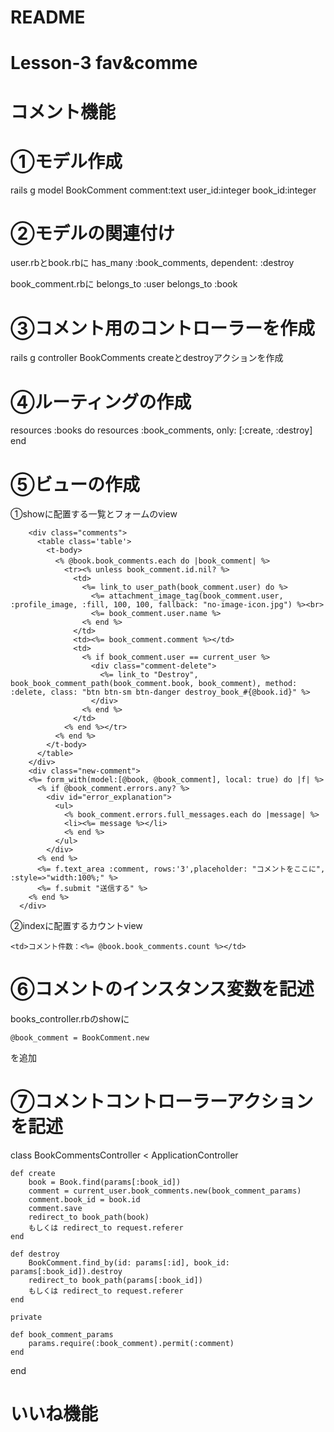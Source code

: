 # README

# Lesson-3 fav&comme 

# コメント機能

# ①モデル作成
rails g model BookComment comment:text user_id:integer book_id:integer

# ②モデルの関連付け
user.rbとbook.rbに
has_many :book_comments, dependent: :destroy

book_comment.rbに
belongs_to :user
belongs_to :book

# ③コメント用のコントローラーを作成
rails g controller BookComments
createとdestroyアクションを作成

# ④ルーティングの作成
  resources :books do
    resources :book_comments, only: [:create, :destroy]
  end
  
# ⑤ビューの作成
①showに配置する一覧とフォームのview
    
        <div class="comments">
          <table class='table'>
            <t-body>
              <% @book.book_comments.each do |book_comment| %>　
                <tr><% unless book_comment.id.nil? %>
                  <td>
                    <%= link_to user_path(book_comment.user) do %>
                      <%= attachment_image_tag(book_comment.user, :profile_image, :fill, 100, 100, fallback: "no-image-icon.jpg") %><br>
                      <%= book_comment.user.name %>
                    <% end %>
                  </td>
                  <td><%= book_comment.comment %></td>
                  <td>
                    <% if book_comment.user == current_user %>
                      <div class="comment-delete">
                        <%= link_to "Destroy", book_book_comment_path(book_comment.book, book_comment), method: :delete, class: "btn btn-sm btn-danger destroy_book_#{@book.id}" %>
                      </div>
                    <% end %>
                  </td>
                <% end %></tr>
              <% end %>
            </t-body>
          </table>
        </div>
        <div class="new-comment">
        <%= form_with(model:[@book, @book_comment], local: true) do |f| %>
          <% if @book_comment.errors.any? %>
            <div id="error_explanation">
              <ul>
                <% book_comment.errors.full_messages.each do |message| %>
                <li><%= message %></li>
                <% end %>
              </ul>
            </div>
          <% end %>
          <%= f.text_area :comment, rows:'3',placeholder: "コメントをここに", :style=>"width:100%;" %>
          <%= f.submit "送信する" %>
        <% end %>
      </div> 
    
②indexに配置するカウントview
```
<td>コメント件数：<%= @book.book_comments.count %></td>
```
# ⑥コメントのインスタンス変数を記述
 books_controller.rbのshowに
 ```
 @book_comment = BookComment.new
 ```
 を追加
# ⑦コメントコントローラーアクションを記述
    
class BookCommentsController < ApplicationController
    
    def create
        book = Book.find(params[:book_id])
        comment = current_user.book_comments.new(book_comment_params)
        comment.book_id = book.id
        comment.save
        redirect_to book_path(book)
        もしくは redirect_to request.referer
    end
    
    def destroy
        BookComment.find_by(id: params[:id], book_id: params[:book_id]).destroy
        redirect_to book_path(params[:book_id])
        もしくは redirect_to request.referer
    end
    
    private

    def book_comment_params
        params.require(:book_comment).permit(:comment)
    end
    
end
    
# いいね機能